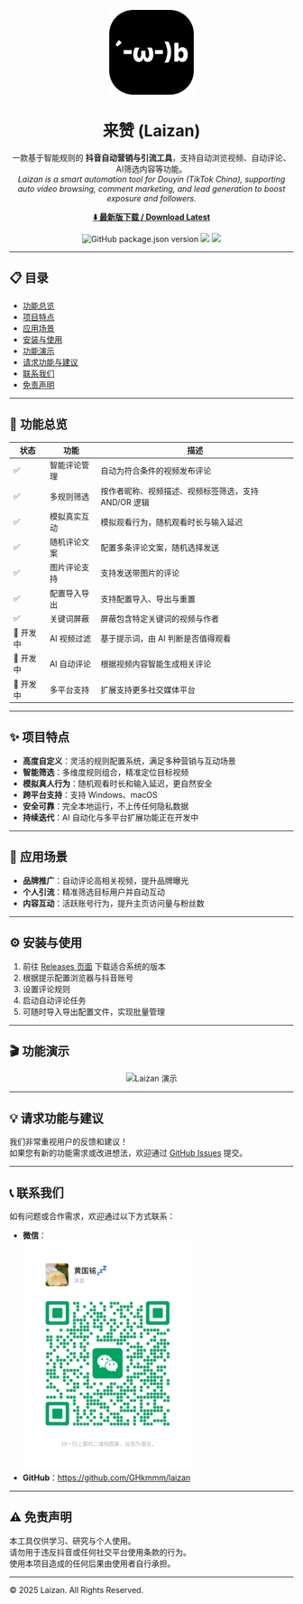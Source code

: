 <p align="center"><img width="150" height="150" src="./resources/icon.png" alt="Laizan Logo"></p>

<h1 align="center">来赞 (Laizan)</h1>

<p align="center">
  一款基于智能规则的 <b>抖音自动营销与引流工具</b>，支持自动浏览视频、自动评论、AI筛选内容等功能。  
  <br/>
  <i>Laizan is a smart automation tool for Douyin (TikTok China), supporting auto video browsing, comment marketing, and lead generation to boost exposure and followers.</i>
</p>

<p align="center">
  <a href="https://github.com/GHkmmm/laizan/releases"><b>⬇️ 最新版下载 / Download Latest</b></a>
</p>

<p align="center">
  <img alt="GitHub package.json version" src="https://img.shields.io/github/package-json/v/GHkmmm/laizan?color=blue">
  <img src="https://img.shields.io/badge/platform-Windows%20|%20macOS-green" />
  <img src="https://img.shields.io/badge/license-MIT-orange" />
</p>

---

## 📋 目录
- [功能总览](#-功能总览)
- [项目特点](#-项目特点)
- [应用场景](#-应用场景)
- [安装与使用](#-安装与使用)
- [功能演示](#-功能演示)
- [请求功能与建议](#-请求功能与建议)
- [联系我们](#-联系我们)
- [免责声明](#-免责声明)

---

## 🚀 功能总览

| 状态 | 功能 | 描述 |
|------|------|------|
| ✅ | 智能评论管理 | 自动为符合条件的视频发布评论 |
| ✅ | 多规则筛选 | 按作者昵称、视频描述、视频标签筛选，支持 AND/OR 逻辑 |
| ✅ | 模拟真实互动 | 模拟观看行为，随机观看时长与输入延迟 |
| ✅ | 随机评论文案 | 配置多条评论文案，随机选择发送 |
| ✅ | 图片评论支持 | 支持发送带图片的评论 |
| ✅ | 配置导入导出 | 支持配置导入、导出与重置 |
| ✅ | 关键词屏蔽 | 屏蔽包含特定关键词的视频与作者 |
| 🔄 开发中 | AI 视频过滤 | 基于提示词，由 AI 判断是否值得观看 |
| 🔄 开发中 | AI 自动评论 | 根据视频内容智能生成相关评论 |
| 🔄 开发中 | 多平台支持 | 扩展支持更多社交媒体平台 |

---

## ✨ 项目特点

- **高度自定义**：灵活的规则配置系统，满足多种营销与互动场景  
- **智能筛选**：多维度规则组合，精准定位目标视频  
- **模拟真人行为**：随机观看时长和输入延迟，更自然安全  
- **跨平台支持**：支持 Windows、macOS  
- **安全可靠**：完全本地运行，不上传任何隐私数据  
- **持续迭代**：AI 自动化与多平台扩展功能正在开发中  

---

## 🧩 应用场景

- **品牌推广**：自动评论高相关视频，提升品牌曝光  
- **个人引流**：精准筛选目标用户并自动互动  
- **内容互动**：活跃账号行为，提升主页访问量与粉丝数  

---

## ⚙️ 安装与使用

1. 前往 [Releases 页面](https://github.com/GHkmmm/laizan/releases) 下载适合系统的版本  
2. 根据提示配置浏览器与抖音账号
3. 设置评论规则
4. 启动自动评论任务  
5. 可随时导入导出配置文件，实现批量管理  

---

## 🎬 功能演示

<p align="center">
  <img src="./assets/feed-ac.gif" alt="Laizan 演示" width="500px" />
</p>

---

## 💡 请求功能与建议

我们非常重视用户的反馈和建议！  
如果您有新的功能需求或改进想法，欢迎通过 [GitHub Issues](https://github.com/GHkmmm/laizan/issues) 提交。

---

## 📞 联系我们

如有问题或合作需求，欢迎通过以下方式联系：

- **微信**：<br />
  <img src="./assets/wechat_qr_code.JPG" alt="微信二维码" width="300px" />
- **GitHub**：https://github.com/GHkmmm/laizan  

---

## ⚠️ 免责声明

本工具仅供学习、研究与个人使用。  
请勿用于违反抖音或任何社交平台使用条款的行为。  
使用本项目造成的任何后果由使用者自行承担。  

---

© 2025 Laizan. All Rights Reserved.
